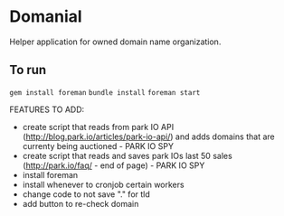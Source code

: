 # Domanial

Helper application for owned domain name organization.

## To run

`gem install foreman`
`bundle install`
`foreman start`


FEATURES TO ADD:

- create script that reads from park IO API (http://blog.park.io/articles/park-io-api/) and adds domains that are currenty being auctioned - PARK IO SPY
- create script that reads and saves park IOs last 50 sales (http://park.io/faq/ - end of page) - PARK IO SPY
- install foreman
- install whenever to cronjob certain workers
- change code to not save "." for tld
- add button to re-check domain
